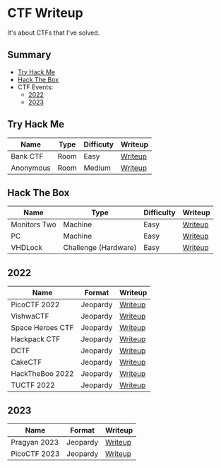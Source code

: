 # **CTF Writeup**
It's about CTFs that I've solved.

## **Summary**
- [Try Hack Me](#try-hack-me)
- [Hack The Box](#hack-the-box)
- CTF Events:
    - [2022](#2022)
    - [2023](#2023)

## **Try Hack Me**
| Name | Type | Difficuty | Writeup |
| --- | --- | --- | --- |
| Bank CTF | Room | Easy | [Writeup](/tryhackme/bank_ctf/README.md) |
| Anonymous | Room | Medium | [Writeup](/tryhackme/anonymous/README.md) |

## **Hack The Box**
| Name | Type | Difficulty | Writeup |
| --- | --- | --- | --- |
| Monitors Two | Machine | Easy | [Writeup](/hackthebox/MonitorsTwo/README.md) |
| PC | Machine | Easy | [Writeup](/hackthebox/PC/README.md) |
| VHDLock | Challenge (Hardware) | Easy | [Writeup](/hackthebox/VHDLock/README.md) |

## **2022**
| Name | Format | Writeup |
| --- | --- | --- |
| PicoCTF 2022 | Jeopardy | [Writeup](/2022/Picoctf2022/README.md) |
| VishwaCTF | Jeopardy | [Writeup](/2022/VishwaCTF/README.md) |
| Space Heroes CTF | Jeopardy | [Writeup](/2022/Space%20Heroes%20CTF/README.md) |
| Hackpack CTF | Jeopardy | [Writeup](/2022/HackPack%20CTF/README.md) |
| DCTF | Jeopardy | [Writeup](/2022/DCTF/README.md) |
| CakeCTF | Jeopardy | [Writeup](/2022/CakeCTF2022/README.md) | 
| HackTheBoo 2022 | Jeopardy | [Writeup](/2022/HackTheBoo2022/README.md) |
| TUCTF 2022 | Jeopardy | [Writeup](/2022/TUCTF2022/README.md) |

## **2023**
| Name | Format | Writeup |
| --- | --- | --- |
| Pragyan 2023 | Jeopardy | [Writeup](/2023/Pragyan2023/README.md) |
| PicoCTF 2023 | Jeopardy | [Writeup](/2023/picoctf2023/README.md) |
